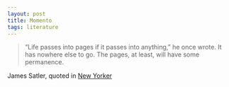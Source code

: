 ```yaml
---
layout: post
title: Momento
tags: literature
---
```


> “Life passes into pages if it passes into anything,” he once wrote. It has nowhere else to go. The pages, at least, will have some permanence.

James Satler, quoted in [New Yorker]

[New Yorker]: http://nyr.kr/1dbxQfE
